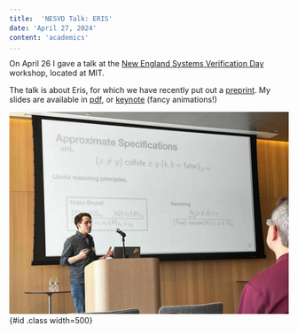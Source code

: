 ```yaml
---
title:  'NESVD Talk: ERIS'
date: 'April 27, 2024'
content: 'academics'
...
```


On April 26 I gave a talk at the [New England Systems Verification Day](https://svd.csail.mit.edu/2024/) workshop, located at MIT. 

The talk is about Eris, for which we have recently put out a [preprint](https://arxiv.org/abs/2404.14223).
My slides are available in [pdf](../pdf/Eris_Presentation_nonanimated.pdf), or [keynote](../pdf/Eris_Presentation.key) (fancy animations!)


![](../img/Eris_talk.jpg "Me at a podium, with Eris slides projected in the background. Photo credit Simon Oddershede Gregersen"){#id .class width=500} 




